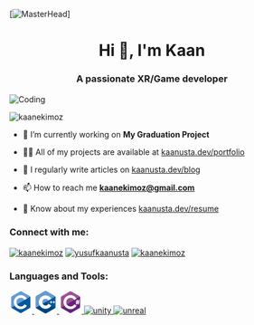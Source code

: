 [![MasterHead]([https://i.pinimg.com/originals/22/de/10/22de101e8b3fd2c881fd64e1667ddd51.gif])]

<h1 align="center">Hi 👋, I'm Kaan</h1>
<h3 align="center">A passionate XR/Game developer</h3>

<img align="center" alt="Coding" width="400" src="https://i.pinimg.com/originals/22/de/10/22de101e8b3fd2c881fd64e1667ddd51.gif">


<p align="left"> <img src="https://komarev.com/ghpvc/?username=kaanekimoz&label=Profile%20views&color=0e75b6&style=flat" alt="kaanekimoz" /> </p>

- 🔭 I’m currently working on **My Graduation Project**

- 👨‍💻 All of my projects are available at [kaanusta.dev/portfolio](kaanusta.dev/portfolio)

- 📝 I regularly write articles on [kaanusta.dev/blog](kaanusta.dev/blog)

- 📫 How to reach me **kaanekimoz@gmail.com**

- 📄 Know about my experiences [kaanusta.dev/resume](kaanusta.dev/resume)

<h3 align="left">Connect with me:</h3>
<p align="left">
<a href="https://twitter.com/kaanekimoz" target="blank"><img align="center" src="https://raw.githubusercontent.com/rahuldkjain/github-profile-readme-generator/master/src/images/icons/Social/twitter.svg" alt="kaanekimoz" height="30" width="40" /></a>
<a href="https://linkedin.com/in/yusufkaanusta" target="blank"><img align="center" src="https://raw.githubusercontent.com/rahuldkjain/github-profile-readme-generator/master/src/images/icons/Social/linked-in-alt.svg" alt="yusufkaanusta" height="30" width="40" /></a>
<a href="https://instagram.com/kaanekimoz" target="blank"><img align="center" src="https://raw.githubusercontent.com/rahuldkjain/github-profile-readme-generator/master/src/images/icons/Social/instagram.svg" alt="kaanekimoz" height="30" width="40" /></a>
</p>

<h3 align="left">Languages and Tools:</h3>
<p align="left"> <a href="https://www.cprogramming.com/" target="_blank" rel="noreferrer"> <img src="https://raw.githubusercontent.com/devicons/devicon/master/icons/c/c-original.svg" alt="c" width="40" height="40"/> </a> <a href="https://www.w3schools.com/cpp/" target="_blank" rel="noreferrer"> <img src="https://raw.githubusercontent.com/devicons/devicon/master/icons/cplusplus/cplusplus-original.svg" alt="cplusplus" width="40" height="40"/> </a> <a href="https://www.w3schools.com/cs/" target="_blank" rel="noreferrer"> <img src="https://raw.githubusercontent.com/devicons/devicon/master/icons/csharp/csharp-original.svg" alt="csharp" width="40" height="40"/> </a> <a href="https://unity.com/" target="_blank" rel="noreferrer"> <img src="https://www.vectorlogo.zone/logos/unity3d/unity3d-icon.svg" alt="unity" width="40" height="40"/> </a> <a href="https://unrealengine.com/" target="_blank" rel="noreferrer"> <img src="https://raw.githubusercontent.com/kenangundogan/fontisto/036b7eca71aab1bef8e6a0518f7329f13ed62f6b/icons/svg/brand/unreal-engine.svg" alt="unreal" width="40" height="40"/> </a> </p>
